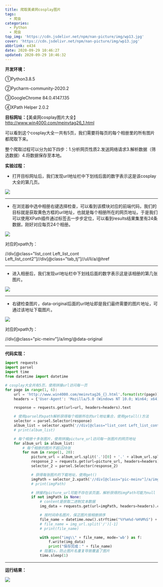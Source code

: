 ```yaml
---
title: 爬取美桌网cosplay图片
tags:
  - 爬虫
categories:
  - Python
  - 爬虫
top_img: 'https://cdn.jsdelivr.net/npm/nan-picture/img/wp13.jpg'
cover: 'https://cdn.jsdelivr.net/npm/nan-picture/img/wp13.jpg'
abbrlink: e434
date: 2020-09-29 10:46:27
updated: 2020-09-29 10:46:32
---
```




**开发环境：**

①Python3.8.5		

②Pycharm-community-2020.2

③GoogleChrome 84.0.4147.135 

④XPath Helper 2.0.2

**目标网址：**【美桌网cosplay图片大全】http://www.win4000.com/meinvtag26_1.html

可以看到这个cosplay大全一共有5页，我们需要将每页的每个相册里的所有图片都爬取下来。

整个爬取过程可以分为如下四步：1.分析网页性质2.发送网络请求3.解析数据（筛选数据）4.将数据保存至本地。

**实验过程：**

- 打开目标网址后，我们发现url地址栏中下划线后面的数字表示这是该cosplay大全的第几页。

![](https://cdn.jsdelivr.net/npm/nan-picture/blog/20200929113954.png)

---

- 在浏览器中选中相册右键选择检查，可以看到该模块对应的前端代码，我们的目标就是获取黄色方框的url地址，也就是每个相册所在的网页地址。于是我们可以使用XPath插件通过标签去一步步定位，可以看到results结果集里有24条数据，刚好对应每页24个相册。

![](https://cdn.jsdelivr.net/npm/nan-picture/blog/20220706214939.png)

对应的xpath为：

//div[@class="list_cont Left_list_cont  Left_list_cont2"]//div[@class="tab_tj"]//ul/li/a/@href

---

- 进入相册后，我们发现url地址栏中下划线后面的数字表示这是该相册的第几张图片。

![](https://cdn.jsdelivr.net/npm/nan-picture/blog/20220706215034.png)

---

- 右键检查图片，data-original后面的url地址即是我们最终需要的图片地址，可通过该地址下载图片。

![](https://cdn.jsdelivr.net/npm/nan-picture/blog/20220706215035.png)

对应的xpath为：

//div[@class="pic-meinv"]/a/img/@data-original

---

**代码实现：**

```python
import requests
import parsel
import time
from datetime import datetime

# cosplay大全共有5页，使用拼接url访问每一页
for page in range(1, 6):
    url = 'http://www.win4000.com/meinvtag26_{}.html'.format(str(page))
    headers = {'User-Agent': 'Mozilla/5.0 (Windows NT 10.0; Win64; x64) AppleWebKit/537.36 (KHTML, like Gecko) Chrome/84.0.4147.135 Safari/537.36'}

    response = requests.get(url=url, headers=headers).text

    # 使用parsel的xpath解析获得每个相册所在的url地址集合，使用getall()方法
    selector = parsel.Selector(response)
    album_list = selector.xpath('//div[@class="list_cont Left_list_cont  Left_list_cont2"]//div[@class="tab_tj"]//ul/li/a/@href').getall()
    # print(album_list)

    # 每个相册十多张图片，使用拼接picture_url访问每一张图片的网页地址
    for album_url in album_list:
        # 每个相册的图片不超过20张
        for num in range(1, 20):
            picture_url = album_url.split('.')[0] + '.' + album_url.split('.')[1] + '.' + album_url.split('.')[2] + '_' + str(num) + '.' + album_url.split('.')[3]
            response_2 = requests.get(url=picture_url, headers=headers).text
            selector_2 = parsel.Selector(response_2)

            # 获得每张图片的下载地址，使用get()
            imgPath = selector_2.xpath('//div[@class="pic-meinv"]/a/img/@data-original').get()
            # print(imgPath)

            # 拼接的picture_url可能不存在该页面，解析获得的imgPath可能为null
            if not imgPath is None:
                # content是获取二进制文本数据
                img_data = requests.get(url=imgPath, headers=headers).content

                # 按时间命名图片，保正图片按相册排序
                file_name = datetime.now().strftime("%Y%m%d-%H%M%S") + '.jpg'
                # file_name = img_url.split('/')[-1]
                # print(file_name)

                with open("img\\" + file_name, mode='wb') as f:
                    f.write(img_data)
                    print("保存完成：" + file_name)
                # 阻塞1s，防止图片名重复导致覆盖了图片
                time.sleep(1)
```

---

**运行结果：**

![](https://cdn.jsdelivr.net/npm/nan-picture/blog/20220706214940.png)